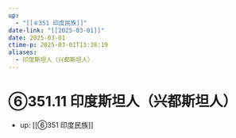 ```yaml
---
up:
  - "[[⑥351 印度民族]]"
date-link: "[[2025-03-01]]"
date: 2025-03-01
ctime-p: 2025-03-01T13:38:19
aliases:
  - 印度斯坦人（兴都斯坦人）
---
```


# ⑥351.11 印度斯坦人（兴都斯坦人）

- up: [[⑥351 印度民族]]
